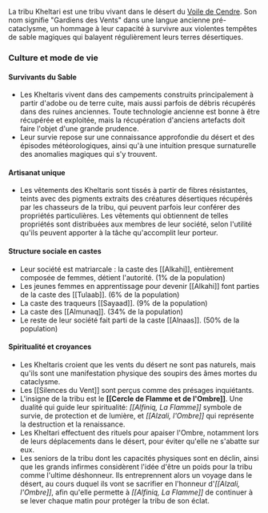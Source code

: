 La tribu Kheltari est une tribu vivant dans le désert du [Voile de Cendre](#Le-Voile-de-Cendre). Son nom signifie "Gardiens des Vents" dans une langue ancienne pré-cataclysme, un hommage à leur capacité à survivre aux violentes tempêtes de sable magiques qui balayent régulièrement leurs terres désertiques.
### Culture et mode de vie
#### Survivants du Sable
- Les Kheltaris vivent dans des campements construits principalement à partir d'adobe ou de terre cuite, mais aussi parfois de débris récupérés dans des ruines anciennes. Toute technologie ancienne est bonne à être récupérée et exploitée, mais la récupération d'anciens artefacts doit faire l'objet d'une grande prudence.
- Leur survie repose sur une connaissance approfondie du désert et des épisodes météorologiques, ainsi qu'à une intuition presque surnaturelle des anomalies magiques qui s'y trouvent.
#### Artisanat unique
- Les vêtements des Kheltaris sont tissés à partir de fibres résistantes, teints avec des pigments extraits des créatures désertiques récupérés par les chasseurs de la tribu, qui peuvent parfois leur conférer des propriétés particulières. Les vêtements qui obtiennent de telles propriétés sont distribuées aux membres de leur société, selon l'utilité qu'ils peuvent apporter à la tâche qu'accomplit leur porteur.
#### Structure sociale en castes
- Leur société est matriarcale : la caste des [[Alkahi]], entièrement composée de femmes, détient l'autorité. (1% de la population)
- Les jeunes femmes en apprentissage pour devenir [[Alkahi]] font parties de la caste des [[Tulaab]]. (6% de la population)
- La caste des traqueurs [[Sayaad]]. (9% de la population)
- La caste des [[Almunaq]]. (34% de la population)
- Le reste de leur société fait parti de la caste [[Alnaas]]. (50% de la population)
#### Spiritualité et croyances
- Les Kheltaris croient que les vents du désert ne sont pas naturels, mais qu'ils sont une manifestation physique des soupirs des âmes mortes du cataclysme.
- Les [[Silences du Vent]] sont perçus comme des présages inquiétants.
- L'insigne de la tribu est le **[[Cercle de Flamme et de l'Ombre]]**. Une dualité qui guide leur spiritualité: *[[Alfiniq, La Flamme]]* symbole de survie, de protection et de lumière, et *[[Alzali, l'Ombre]]* qui représente la destruction et la renaissance. 
- Les Kheltari effectuent des rituels pour apaiser l'Ombre, notamment lors de leurs déplacements dans le désert, pour éviter qu'elle ne s'abatte sur eux. 
- Les seniors de la tribu dont les capacités physiques sont en déclin, ainsi que les grands infirmes considèrent l'idée d'être un poids pour la tribu comme l'ultime déshonneur. Ils entreprennent alors un voyage dans le désert, au cours duquel ils vont se sacrifier en l'honneur d'*[[Alzali, l'Ombre]]*, afin qu'elle permette à *[[Alfiniq, La Flamme]]* de continuer à se lever chaque matin pour protéger la tribu de son éclat.
